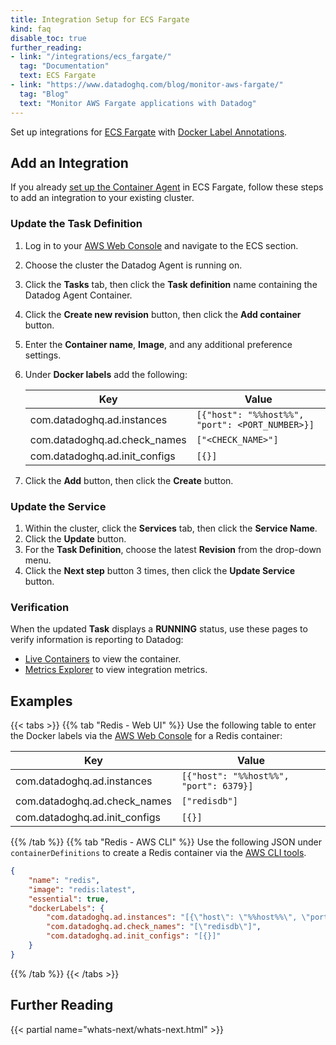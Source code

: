 ```yaml
---
title: Integration Setup for ECS Fargate
kind: faq
disable_toc: true
further_reading:
- link: "/integrations/ecs_fargate/"
  tag: "Documentation"
  text: ECS Fargate
- link: "https://www.datadoghq.com/blog/monitor-aws-fargate/"
  tag: "Blog"
  text: "Monitor AWS Fargate applications with Datadog"
---
```


Set up integrations for [ECS Fargate][1] with [Docker Label Annotations][2].

## Add an Integration
If you already [set up the Container Agent][3] in ECS Fargate, follow these steps to add an integration to your existing cluster.

### Update the Task Definition
1. Log in to your [AWS Web Console][4] and navigate to the ECS section.
2. Choose the cluster the Datadog Agent is running on.
3. Click the **Tasks** tab, then click the **Task definition** name containing the Datadog Agent Container.
4. Click the **Create new revision** button, then click the **Add container** button.
5. Enter the **Container name**, **Image**, and any additional preference settings.
6. Under **Docker labels** add the following:

    | Key                           | Value                                           |
    |-------------------------------|-------------------------------------------------|
    | com.datadoghq.ad.instances    | `[{"host": "%%host%%", "port": <PORT_NUMBER>}]` |
    | com.datadoghq.ad.check_names  | `["<CHECK_NAME>"]`                              |
    | com.datadoghq.ad.init_configs | `[{}]`                                          |

7. Click the **Add** button, then click the **Create** button.

### Update the Service
1. Within the cluster, click the **Services** tab, then click the **Service Name**.
2. Click the **Update** button.
3. For the **Task Definition**, choose the latest **Revision** from the drop-down menu.
4. Click the **Next step** button 3 times, then click the **Update Service** button.

### Verification
When the updated **Task** displays a **RUNNING** status, use these pages to verify information is reporting to Datadog:

- [Live Containers][5] to view the container.
- [Metrics Explorer][6] to view integration metrics.

## Examples
{{< tabs >}}
{{% tab "Redis - Web UI" %}}
Use the following table to enter the Docker labels via the [AWS Web Console][1] for a Redis container:

| Key                           | Value                                  |
|-------------------------------|----------------------------------------|
| com.datadoghq.ad.instances    | `[{"host": "%%host%%", "port": 6379}]` |
| com.datadoghq.ad.check_names  | `["redisdb"]`                          |
| com.datadoghq.ad.init_configs | `[{}]`                                 |


[1]: https://aws.amazon.com/console
{{% /tab %}}
{{% tab "Redis - AWS CLI" %}}
Use the following JSON under `containerDefinitions` to create a Redis container via the [AWS CLI tools][1].

```json
{
    "name": "redis",
    "image": "redis:latest",
    "essential": true,
    "dockerLabels": {
        "com.datadoghq.ad.instances": "[{\"host\": \"%%host%%\", \"port\": 6379}]",
        "com.datadoghq.ad.check_names": "[\"redisdb\"]",
        "com.datadoghq.ad.init_configs": "[{}]"
    }
}
```


[1]: https://aws.amazon.com/cli
{{% /tab %}}
{{< /tabs >}}

## Further Reading

{{< partial name="whats-next/whats-next.html" >}}

[1]: /integrations/ecs_fargate
[2]: /agent/autodiscovery/?tab=docker#template-source-docker-label-annotations
[3]: /integrations/ecs_fargate/#container-agent-setup
[4]: https://aws.amazon.com/console
[5]: https://app.datadoghq.com/containers
[6]: https://app.datadoghq.com/metric/explorer
